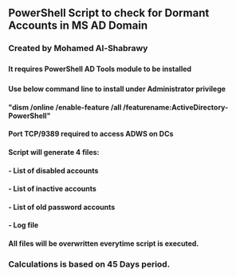 ## PowerShell Script to check for Dormant Accounts in MS AD Domain
### Created by Mohamed Al-Shabrawy
###
#### It requires PowerShell AD Tools module to be installed 
###
#### Use below command line to install under Administrator privilege
####
#### "dism /online /enable-feature /all /featurename:ActiveDirectory-PowerShell"
####
#### Port TCP/9389 required to access ADWS on DCs
####
#### Script will generate 4 files:
####   - List of disabled accounts
####   - List of inactive accounts
####   - List of old password accounts
####   - Log file
#### All files will be overwritten everytime script is executed.
### Calculations is based on 45 Days period.
